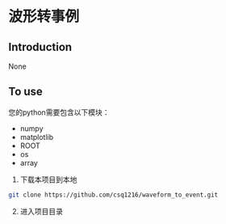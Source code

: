 # 波形转事例

## Introduction

None

## To use

您的python需要包含以下模块：

- numpy
- matplotlib
- ROOT
- os
- array

1. 下载本项目到本地
```bash
git clone https://github.com/csq1216/waveform_to_event.git
```
2. 进入项目目录
```bash